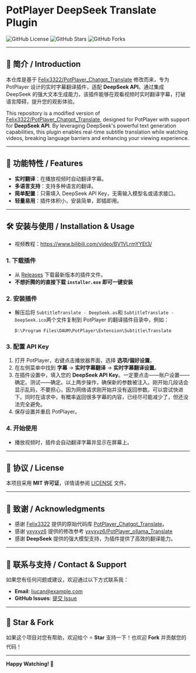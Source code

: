 # PotPlayer DeepSeek Translate Plugin

![GitHub License](https://img.shields.io/badge/license-MIT-blue.svg)
![GitHub Stars](https://img.shields.io/github/stars/Liu8Can/PotPlayer_DeepSeek_Translate?style=social)
![GitHub Forks](https://img.shields.io/github/forks/Liu8Can/PotPlayer_DeepSeek_Translate?style=social)

---

## 📖 简介 / Introduction

本仓库是基于 [Felix3322/PotPlayer_Chatgpt_Translate](https://github.com/Felix3322/PotPlayer_Chatgpt_Translate) 修改而来，专为 PotPlayer 设计的实时字幕翻译插件，适配 **DeepSeek API**。通过集成 DeepSeek 的强大文本生成能力，该插件能够在观看视频时实时翻译字幕，打破语言障碍，提升您的观影体验。

This repository is a modified version of [Felix3322/PotPlayer_Chatgpt_Translate](https://github.com/Felix3322/PotPlayer_Chatgpt_Translate), designed for PotPlayer with support for **DeepSeek API**. By leveraging DeepSeek's powerful text generation capabilities, this plugin enables real-time subtitle translation while watching videos, breaking language barriers and enhancing your viewing experience.

---

## 🚀 功能特性 / Features

- **实时翻译**：在播放视频时自动翻译字幕。
- **多语言支持**：支持多种语言的翻译。
- **简单配置**：只需填入 DeepSeek API Key，无需输入模型名或请求接口。
- **轻量易用**：插件体积小，安装简单，即插即用。

---

## 🛠️ 安装与使用 / Installation & Usage

- 视频教程：https://www.bilibili.com/video/BV1VLrmYYEt3/


### 1. **下载插件**

- 从 [Releases](https://github.com/Liu8Can/PotPlayer_DeepSeek_Translate/releases) 下载最新版本的插件文件。
- **不想折腾的的直接下载 `installer.exe` 即可一键安装**

### 2. **安装插件**

- 解压后将 `SubtitleTranslate - DeepSeek.as`和 `SubtitleTranslate - DeepSeek.ico`两个文件复制到 PotPlayer 的翻译插件目录中，例如：
  ```
  D:\Program Files\DAUM\PotPlayer\Extension\Subtitle\Translate
  ```

### 3. **配置 API Key**

1. 打开 PotPlayer，右键点击播放器界面，选择 **选项/偏好设置**。
2. 在左侧菜单中找到 **字幕** -> **实时字幕翻译** -> **实时字幕翻译设置**。
3. 在插件设置中，填入您的 **DeepSeek API Key**。一定要点击——账户设置——确定。测试——确定。以上两步操作，确保新的参数被注入。刚开始几段话会显示乱码，不要担心，因为网络请求刚开始并没有返回参数。可以尝试快进下。同时在请求中，有概率返回很多字幕的内容，已经尽可能减少了，但还没法完全避免。
4. 保存设置并重启 PotPlayer。

### 4. **开始使用**

- 播放视频时，插件会自动翻译字幕并显示在屏幕上。

---

## 📜 协议 / License

本项目采用 **MIT 许可证**，详情请参阅 [LICENSE](LICENSE) 文件。

---

## 🙏 致谢 / Acknowledgments

- 感谢 [Felix3322](https://github.com/Felix3322) 提供的原始代码库 [PotPlayer_Chatgpt_Translate](https://github.com/Felix3322/PotPlayer_Chatgpt_Translate)。
- 感谢 [yxyxyz6](https://github.com/yxyxyz6) 提供的修改参考 [yxyxyz6/PotPlayer_ollama_Translate](https://github.com/yxyxyz6/PotPlayer_ollama_Translate/tree/main)
- 感谢 **DeepSeek** 提供的强大模型支持，为插件提供了高效的翻译能力。

---

## 📧 联系与支持 / Contact & Support

如果您有任何问题或建议，欢迎通过以下方式联系我：

- **Email**: [liucan@example.com](mailto:liucan@example.com)
- **GitHub Issues**: [提交 Issue](https://github.com/Liu8Can/PotPlayer_DeepSeek_Translate/issues)

---

## 🌟 Star & Fork

如果这个项目对您有帮助，欢迎给个 ⭐️ **Star** 支持一下！也欢迎 **Fork** 并贡献您的代码！

---

**Happy Watching! 🎥**
